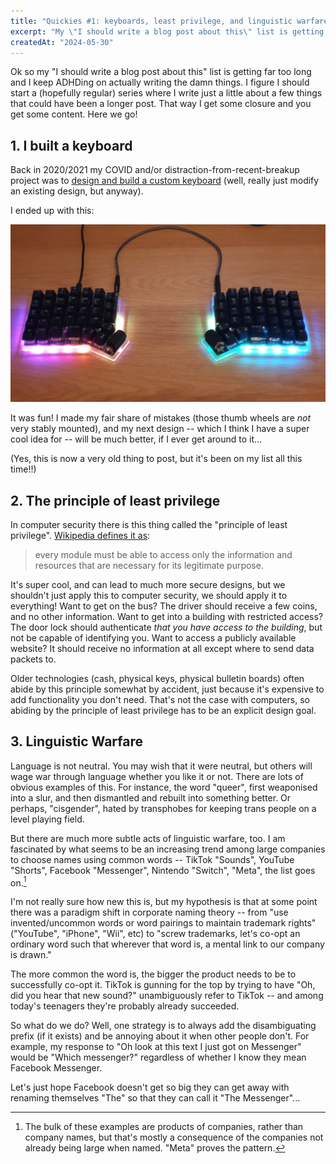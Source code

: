 ```yaml
---
title: "Quickies #1: keyboards, least privilege, and linguistic warfare"
excerpt: "My \"I should write a blog post about this\" list is getting far too long..."
createdAt: "2024-05-30"
---
```


Ok so my "I should write a blog post about this" list is getting far too long
and I keep ADHDing on actually writing the damn things. I figure I should start
a (hopefully regular) series where I write just a little about a few things
that could have been a longer post. That way I get some closure and you get
some content. Here we go!

## 1\. I built a keyboard

Back in 2020/2021 my COVID and/or distraction-from-recent-breakup project was
to [design and build a custom keyboard](https://git.sr.ht/~ecc/ErgoDash-R)
(well, really just modify an existing design, but anyway).

I ended up with this:

![The ErgoDash-R](./ErgoDash-R.jpg)

It was fun! I made my fair share of mistakes (those thumb wheels are _not_ very
stably mounted), and my next design -- which I think I have a super cool idea
for -- will be much better, if I ever get around to it...

(Yes, this is now a very old thing to post, but it's been on my list all this
time!!)

## 2\. The principle of least privilege

In computer security there is this thing called the "principle of least
privilege". [Wikipedia defines it as](https://en.wikipedia.org/wiki/Principle_of_least_privilege):

> every module must be able to access only the information and resources that
> are necessary for its legitimate purpose.

It's super cool, and can lead to much more secure designs, but we shouldn't
just apply this to computer security, we should apply it to everything! Want to
get on the bus? The driver should receive a few coins, and no other
information. Want to get into a building with restricted access? The door lock
should authenticate _that you have access to the building_, but not be capable
of identifying you. Want to access a publicly available website? It should
receive no information at all except where to send data packets to.

Older technologies (cash, physical keys, physical bulletin boards) often abide
by this principle somewhat by accident, just because it's expensive to add
functionality you don't need. That's not the case with computers, so abiding by
the principle of least privilege has to be an explicit design goal.

## 3\. Linguistic Warfare

Language is not neutral. You may wish that it were neutral, but others will
wage war through language whether you like it or not. There are lots of obvious
examples of this. For instance, the word "queer", first weaponised into a slur,
and then dismantled and rebuilt into something better. Or perhaps, "cisgender",
hated by transphobes for keeping trans people on a level playing field.

But there are much more subtle acts of linguistic warfare, too. I am fascinated
by what seems to be an increasing trend among large companies to choose names
using common words -- TikTok "Sounds", YouTube "Shorts", Facebook "Messenger",
Nintendo "Switch", "Meta", the list goes on.[^1]

[^1]: The bulk of these examples are products of companies, rather than company
names, but that's mostly a consequence of the companies not already being large
when named. "Meta" proves the pattern.

I'm not really sure how new this is, but my hypothesis is that at some point
there was a paradigm shift in corporate naming theory -- from "use
invented/uncommon words or word pairings to maintain trademark rights"
("YouTube", "iPhone", "Wii", etc) to "screw trademarks, let's co-opt an
ordinary word such that wherever that word is, a mental link to our company is
drawn."

The more common the word is, the bigger the product needs to be to successfully
co-opt it. TikTok is gunning for the top by trying to have "Oh, did you hear
that new sound?" unambiguously refer to TikTok -- and among today's teenagers
they're probably already succeeded.

So what do we do? Well, one strategy is to always add the disambiguating prefix
(if it exists) and be annoying about it when other people don't. For example,
my response to "Oh look at this text I just got on Messenger" would be "Which
messenger?" regardless of whether I know they mean Facebook Messenger.

Let's just hope Facebook doesn't get so big they can get away with renaming
themselves "The" so that they can call it "The Messenger"...
